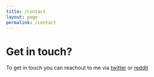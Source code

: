 ```yaml
---
title: /contact
layout: page
permalink: /contact
---
```


# Get in touch?

To get in touch you can reachout to me via [twitter](https://www.reddit.com/user/Sanamdhar) or [reddit](https://www.reddit.com/user/Sanamdhar)
